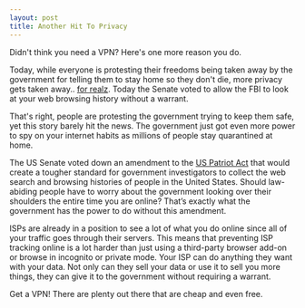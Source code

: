 ```yaml
---
layout: post
title: Another Hit To Privacy
---
```

Didn't think you need a VPN?  Here's one more reason you do.

Today, while everyone is protesting their freedoms being taken away by the government for telling them to stay home so they don't die, more privacy gets taken away.. [for realz](https://www.cnn.com/2020/05/13/politics/senate-vote-fisa-authorities/index.html).  Today the Senate voted to allow the FBI to look at your web browsing history without a warrant.

That's right, people are protesting the government trying to keep them safe, yet this story barely hit the news.  The government just got even more power to spy on your internet habits as millions of people stay quarantined at home.  

The US Senate voted down an amendment to the [US Patriot Act](https://en.wikipedia.org/wiki/Patriot_Act) that would create a tougher standard for government investigators to collect the web search and browsing histories of people in the United States.  Should law-abiding people have to worry about the government looking over their shoulders the entire time you are online? That’s exactly what the government has the power to do without this amendment.

ISPs are already in a position to see a lot of what you do online since all of your traffic goes through their servers. This means that preventing ISP tracking online is a lot harder than just using a third-party browser add-on or browse in incognito or private mode.  Your ISP can do anything they want with your data.  Not only can they sell your data or use it to sell you more things, they can give it to the government without requiring a warrant.   

Get a VPN! There are plenty out there that are cheap and even free.